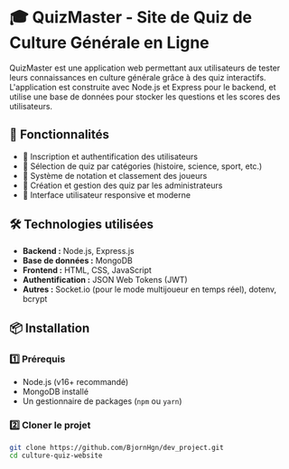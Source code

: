 # 🎓 QuizMaster - Site de Quiz de Culture Générale en Ligne

QuizMaster est une application web permettant aux utilisateurs de tester leurs connaissances en culture générale grâce à des quiz interactifs. L'application est construite avec Node.js et Express pour le backend, et utilise une base de données pour stocker les questions et les scores des utilisateurs.

## 🚀 Fonctionnalités

- 🔹 Inscription et authentification des utilisateurs
- 🔹 Sélection de quiz par catégories (histoire, science, sport, etc.)
- 🔹 Système de notation et classement des joueurs
- 🔹 Création et gestion des quiz par les administrateurs
- 🔹 Interface utilisateur responsive et moderne

## 🛠️ Technologies utilisées

- **Backend :** Node.js, Express.js
- **Base de données :** MongoDB
- **Frontend :** HTML, CSS, JavaScript
- **Authentification :** JSON Web Tokens (JWT)
- **Autres :** Socket.io (pour le mode multijoueur en temps réel), dotenv, bcrypt

## 📦 Installation

### 1️⃣ Prérequis

- Node.js (v16+ recommandé)
- MongoDB installé
- Un gestionnaire de packages (`npm` ou `yarn`)

### 2️⃣ Cloner le projet

```sh
git clone https://github.com/BjornHgn/dev_project.git
cd culture-quiz-website
```
